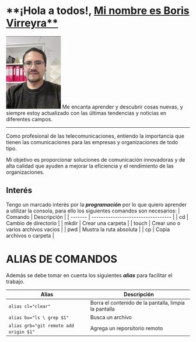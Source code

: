# **¡Hola a todos!, [Mi nombre es Boris Virreyra**](https://github.com/bvirreyra "Hacer click para ir a mi perfil de GitHub")

[![imagen](fotoboris.jpg "Click para ver mi perfil")](https://github.com/bvirreyra) Me encanta aprender y descubrir cosas nuevas, y siempre estoy actualizado con las últimas tendencias y noticias en diferentes campos.

---

Como profesional de las telecomunicaciones, entiendo la importancia que tienen las comunicaciones para las empresas y organizaciones de todo tipo.

Mi objetivo es proporcionar soluciones de comunicación innovadoras y de alta calidad que ayuden a mejorar la eficiencia y el rendimiento de las organizaciones.

## **Interés**

Tengo un marcado interés por la **_programación_** por lo que quiero aprender a utilizar la consola, para ello los siguientes comandos son necesarios:
| Comando | Descripción                        |
| ------- | ---------------------------------- |
| cd      | Cambio de directorio               |
| mkdir   | Crear una carpeta                  |
| touch   | Crear uno o varios archivos vacios |
| pwd     | Mustra la ruta absoluta            |
| cp      | Copia archivos o carpeta           |

# ALIAS DE COMANDOS

Además se debe tomar en cuenta los siguientes **_alias_** para facilitar el trabajo.

| Alias                                  | Descripción                                           |
| -------------------------------------- | ----------------------------------------------------- |
| `alias cl="clear"`                     | Borra el contenido de la pantalla, limpia la pantalla |
| `alias bu="ls \ grep $1"`              | Busca un archivo                                      |
| `alias grb="git remote add origin $1"` | Agrega un reporsitorio remoto                         |
